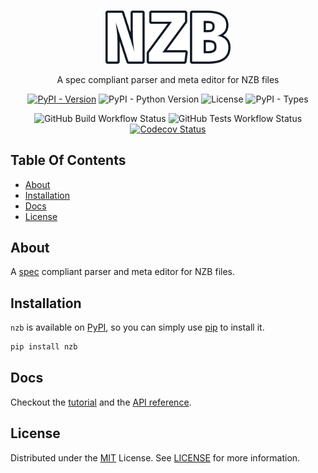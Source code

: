 <br/>
<p align="center">
  <a href="https://github.com/Ravencentric/nzb">
    <img src="https://raw.githubusercontent.com/Ravencentric/nzb/main/docs/assets/logo.png" alt="Logo" width="200">
  </a>
  <p align="center">
    A spec compliant parser and meta editor for NZB files
  </p>
</p>

<div align="center">

[![PyPI - Version](https://img.shields.io/pypi/v/nzb?link=https%3A%2F%2Fpypi.org%2Fproject%2Fnzb%2F)](https://pypi.org/project/nzb/)
![PyPI - Python Version](https://img.shields.io/pypi/pyversions/nzb)
![License](https://img.shields.io/github/license/Ravencentric/nzb)
![PyPI - Types](https://img.shields.io/pypi/types/nzb)


![GitHub Build Workflow Status](https://img.shields.io/github/actions/workflow/status/Ravencentric/nzb/release.yml)
![GitHub Tests Workflow Status](https://img.shields.io/github/actions/workflow/status/ravencentric/nzb/test.yml?label=tests)
[![Codecov Status](https://codecov.io/gh/Ravencentric/nzb/graph/badge.svg?token=FFSOFFOM6J)](https://codecov.io/gh/Ravencentric/nzb)

</div>

## Table Of Contents

* [About](#about)
* [Installation](#installation)
* [Docs](#docs)
* [License](#license)


## About

A [spec](https://sabnzbd.org/wiki/extra/nzb-spec) compliant parser and meta editor for NZB files.

## Installation

`nzb` is available on [PyPI](https://pypi.org/project/nzb/), so you can simply use [pip](https://github.com/pypa/pip) to install it.

```sh
pip install nzb
```

## Docs

Checkout the [tutorial](https://nzb.ravencentric.cc/tutorial/) and the [API reference](https://nzb.ravencentric.cc/api-reference/parser/).

## License

Distributed under the [MIT](https://choosealicense.com/licenses/mit/) License. See [LICENSE](https://github.com/Ravencentric/nzb/blob/main/LICENSE) for more information.
